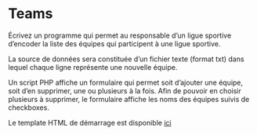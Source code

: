 # Teams

Écrivez un programme qui permet au responsable d’un ligue sportive d’encoder la liste des équipes qui participent à une ligue sportive.

La source de données sera constituée d’un fichier texte (format txt) dans lequel chaque ligne représente une nouvelle équipe.

Un script PHP affiche un formulaire qui permet soit d’ajouter une équipe, soit d’en supprimer, une ou plusieurs à la fois. Afin de pouvoir en choisir plusieurs à supprimer, le formulaire affiche les noms des équipes suivis de checkboxes.

Le template HTML de démarrage est disponible [ici](https://github.com/hepl-pwcs/teams/blob/591892c7439b8dff269a9acda5ff7ddba1cb9c39/index.php)